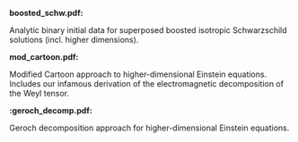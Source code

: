 **boosted_schw.pdf:**

Analytic binary initial data for superposed boosted
isotropic Schwarzschild solutions (incl. higher dimensions).

**mod_cartoon.pdf:**

Modified Cartoon approach to higher-dimensional Einstein equations.
Includes our infamous derivation of the electromagnetic decomposition
of the Weyl tensor.

**:geroch_decomp.pdf:**

Geroch decomposition approach for higher-dimensional Einstein
equations.
